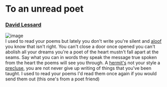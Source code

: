 # To an unread poet
### [David Lessard](https://hellopoetry.com/david-lessard)
![image](https://upload.wikimedia.org/wikipedia/commons/d/d6/St.-Jerome-In-His-Study.jpg)<br />
I used to read your poems
but lately you don't write
you're silent and [aloof](https://en.wiktionary.org/wiki/aloof)
you know that isn't right.
You can't close a door once opened
you can't abolish all your dreams
you're a poet of the heart
mustn't fall apart at the seams.
Say what you can in words
they speak the message true
spoken from the heart
the poems will see you through.
A [hermit's](https://en.wikipedia.org/wiki/Hermit) not your style
a [precluse](https://en.wikipedia.org/wiki/Recluse), you are not
never give up writing
of things that you've been taught.
I used to read your poems
I'd read them once again
if you would send them out
(this one's from a poet friend)
